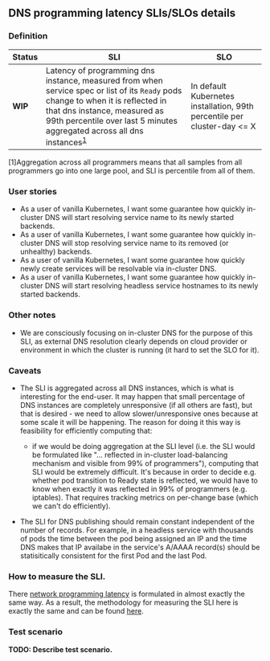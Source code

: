 ## DNS programming latency SLIs/SLOs details

### Definition

| Status | SLI | SLO |
| --- | --- | --- |
| __WIP__ | Latency of programming dns instance, measured from when service spec or list of its `Ready` pods change to when it is reflected in that dns instance, measured as 99th percentile over last 5 minutes aggregated across all dns instances<sup>[1](#footnote1)</sup> | In default Kubernetes installation, 99th percentile per cluster-day <= X |

<a name="footnote1">[1\]</a>Aggregation across all programmers means that all
samples from all programmers go into one large pool, and SLI is percentile
from all of them.

### User stories
- As a user of vanilla Kubernetes, I want some guarantee how quickly in-cluster
DNS will start resolving service name to its newly started backends.
- As a user of vanilla Kubernetes, I want some guarantee how quickly in-cluster
DNS will stop resolving service name to its removed (or unhealthy) backends.
- As a user of vanilla Kubernetes, I want some guarantee how quickly newly
create services will be resolvable via in-cluster DNS.
- As a user of vanilla Kubernetes, I want some guarantee how quickly in-cluster
DNS will start resolving headless service hostnames to its newly started backends.

### Other notes
- We are consciously focusing on in-cluster DNS for the purpose of this SLI,
as external DNS resolution clearly depends on cloud provider or environment
in which the cluster is running (it hard to set the SLO for it).

### Caveats
- The SLI is aggregated across all DNS instances, which is what is interesting
for the end-user. It may happen that small percentage of DNS instances are
completely unresponsive (if all others are fast), but that is desired - we need
to allow slower/unresponsive ones because at some scale it will be happening.
The reason for doing it this way is feasibility for efficiently computing that:
  - if we would be doing aggregation at the SLI level (i.e. the SLI would be
    formulated like "... reflected in in-cluster load-balancing mechanism and
    visible from 99% of programmers"), computing that SLI would be extremely
    difficult. It's because in order to decide e.g. whether pod transition to
    Ready state is reflected, we would have to know when exactly it was reflected
    in 99% of programmers (e.g. iptables). That requires tracking metrics on
    per-change base (which we can't do efficiently).

- The SLI for DNS publishing should remain constant independent of the number of records.
For example, in a headless service with thousands of pods the time between the pod being
assigned an IP and the time DNS makes that IP availabe in the service's A/AAAA record(s)
should be statisitically consistent for the first Pod and the last Pod.


### How to measure the SLI.
There [network programming latency](./network_programming_latency.md) is
formulated in almost exactly the same way. As a result, the methodology for
measuring the SLI here is exactly the same and can be found
[here](./network_programming_latency.md#how-to-measure-the-sli).

### Test scenario

__TODO: Describe test scenario.__
